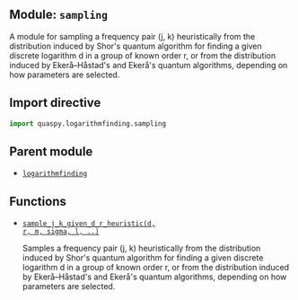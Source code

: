 ## Module: <code>sampling</code>
A module for sampling a frequency pair (j, k) heuristically from the distribution induced by Shor's quantum algorithm for finding a given discrete logarithm d in a group of known order r, or from the distribution induced by Ekerå–Håstad's and Ekerå's quantum algorithms, depending on how parameters are selected.

## Import directive
```python
import quaspy.logarithmfinding.sampling
```

## Parent module
- [<code>logarithmfinding</code>](../README.md)

## Functions
- [<code>sample_j_k_given_d_r_heuristic(d, r, m, sigma, l, ..)</code>](sample_j_k_given_d_r_heuristic.md)

  Samples a frequency pair (j, k) heuristically from the distribution induced by Shor's quantum algorithm for finding a given discrete logarithm d in a group of known order r, or from the distribution induced by Ekerå–Håstad's and Ekerå's quantum algorithms, depending on how parameters are selected.

